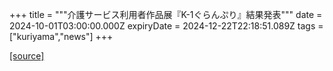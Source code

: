+++
title = """介護サービス利用者作品展『K-1ぐらんぷり』結果発表"""
date = 2024-10-01T03:00:00.000Z
expiryDate = 2024-12-22T22:18:51.089Z
tags = ["kuriyama","news"]
+++


[[source]](https://www.town.kuriyama.hokkaido.jp/soshiki/43/28801.html)
